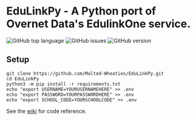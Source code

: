 # EduLinkPy - A Python port of Overnet Data's EdulinkOne service.
![GitHub top language](https://img.shields.io/github/languages/top/Malted-Wheaties/EduLinkPy?color=purple)
![GitHub issues](https://img.shields.io/github/issues/Malted-Wheaties/EduLinkPy?color=purple)
![GitHub version](https://img.shields.io/github/v/tag/Malted-Wheaties/EduLinkPy?color=purple)

## Setup 
```
git clone https://github.com/Malted-Wheaties/EduLinkPy.git
cd EduLinkPy
python3 -m pip install -r requirements.txt
echo "export USERNAME=YOURUSERNAMEHERE" >> .env
echo "export PASSWORD=YOURPASSWORDHERE" >> .env
echo "export SCHOOL_CODE=YOURSCHOOLCODE" >> .env
```


See the [wiki](https://github.com/Malted-Wheaties/EduLinkPy/wiki) for code reference.

